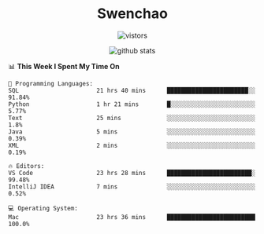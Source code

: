 <h1 align="center">Swenchao</h3>

<p align="center">
  <img src="https://visitor-badge.glitch.me/badge?page_id=Swenchao" alt="vistors" />
</p>

<p align="center">
  <img src="https://github-readme-stats.vercel.app/api?username=Swenchao&count_private=true&show_icons=true&theme=vue-dark&hide_title=true" alt="github stats" />
</p>

<!--START_SECTION:waka-->
📊 **This Week I Spent My Time On** 

```text
💬 Programming Languages: 
SQL                      21 hrs 40 mins      ███████████████████████░░   91.84% 
Python                   1 hr 21 mins        █░░░░░░░░░░░░░░░░░░░░░░░░   5.77% 
Text                     25 mins             ░░░░░░░░░░░░░░░░░░░░░░░░░   1.8% 
Java                     5 mins              ░░░░░░░░░░░░░░░░░░░░░░░░░   0.39% 
XML                      2 mins              ░░░░░░░░░░░░░░░░░░░░░░░░░   0.19%

🔥 Editors: 
VS Code                  23 hrs 28 mins      ████████████████████████░   99.48% 
IntelliJ IDEA            7 mins              ░░░░░░░░░░░░░░░░░░░░░░░░░   0.52%

💻 Operating System: 
Mac                      23 hrs 36 mins      █████████████████████████   100.0%

```


<!--END_SECTION:waka-->
